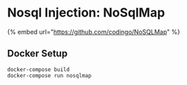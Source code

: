 # Nosql Injection: NoSqlMap

{% embed url="https://github.com/codingo/NoSQLMap" %}

## Docker Setup

```
docker-compose build
docker-compose run nosqlmap
```

